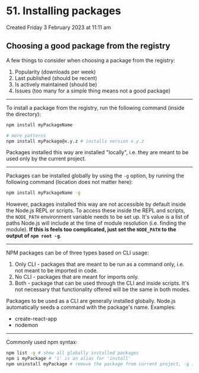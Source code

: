 # 51. Installing packages
Created Friday 3 February 2023 at 11:11 am

## Choosing a good package from the registry
A few things to consider when choosing a package from the registry:
1. Popularity (downloads per week)
2. Last published (should be recent)
3. Is actively maintained (should be)
4. Issues (too many for a simple thing means not a good package)

---

To install a package from the registry, run the following command (inside the directory):
```bash
npm install myPackageName

# more patterns
npm install myPackage@x.y.z # installs version x.y.z
```
Packages installed this way are installed "locally", i.e. they are meant to be used only by the current project.

---
Packages can be installed globally by using the `-g` option, by running the following command (location does not matter here):
```bash
npm install myPackageName -g
```

However, packages installed this way are not accessible by default inside the Node.js REPL or scripts. To access these inside the REPL and scripts, the `NODE_PATH` environment variable needs to be set up. It's value is a list of paths Node.js will include at the time of module resolution  (i.e. finding the module). **If this is feels too complicated, just set the `NODE_PATH` to the output of `npm root -g`**.

---
NPM packages can be of three types based on CLI usage:
1. Only CLI - packages that are meant to be run as a command only, i.e. not meant to be imported in code.
2. No CLI - packages that are meant for imports only.
3. Both - package that can be used through the CLI and inside scripts. It's not necessary that functionality offered will be the same in both modes.

Packages to be used as a CLI are generally installed globally. Node.js automatically seeds a command with the package's name. Examples:
- create-react-app
- nodemon

---
Commonly used npm syntax:
```bash
npm list -g # show all globally installed packages
npm i myPackage # 'i' is an alias for 'install'
npm uninstall myPackage # remove the package from current project, -g is available
```
